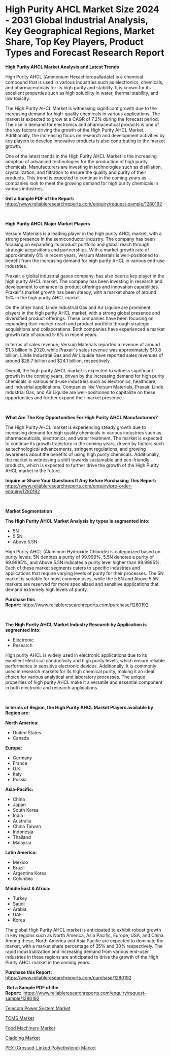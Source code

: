 <p><h1>High Purity AHCL Market Size 2024 - 2031 Global Industrial Analysis, Key Geographical Regions, Market Share, Top Key Players, Product Types and Forecast Research Report</h1></p><p><strong>High Purity AHCL Market Analysis and Latest Trends</strong></p>
<p><p>High Purity AHCL (Ammonium Hexachloropalladate) is a chemical compound that is used in various industries such as electronics, chemicals, and pharmaceuticals for its high purity and stability. It is known for its excellent properties such as high solubility in water, thermal stability, and low toxicity.</p><p>The High Purity AHCL Market is witnessing significant growth due to the increasing demand for high-quality chemicals in various applications. The market is expected to grow at a CAGR of 7.2% during the forecast period. The rise in demand for electronics and pharmaceutical products is one of the key factors driving the growth of the High Purity AHCL Market. Additionally, the increasing focus on research and development activities by key players to develop innovative products is also contributing to the market growth.</p><p>One of the latest trends in the High Purity AHCL Market is the increasing adoption of advanced technologies for the production of high purity chemicals. Manufacturers are investing in technologies such as distillation, crystallization, and filtration to ensure the quality and purity of their products. This trend is expected to continue in the coming years as companies look to meet the growing demand for high purity chemicals in various industries.</p></p>
<p><strong>Get a Sample PDF of the Report:&nbsp;</strong> <a href="https://www.reliableresearchreports.com/enquiry/request-sample/1280192">https://www.reliableresearchreports.com/enquiry/request-sample/1280192</a></p>
<p>&nbsp;</p>
<p><strong>High Purity AHCL Major Market Players</strong></p>
<p><p>Versum Materials is a leading player in the high purity AHCL market, with a strong presence in the semiconductor industry. The company has been focusing on expanding its product portfolio and global reach through strategic acquisitions and partnerships. With a market growth rate of approximately 6% in recent years, Versum Materials is well-positioned to benefit from the increasing demand for high purity AHCL in various end-use industries.</p><p>Praxair, a global industrial gases company, has also been a key player in the high purity AHCL market. The company has been investing in research and development to enhance its product offerings and innovation capabilities. Praxair's market growth has been steady, with a market share of around 15% in the high purity AHCL market.</p><p>On the other hand, Linde Industrial Gas and Air Liquide are prominent players in the high purity AHCL market, with a strong global presence and diversified product offerings. These companies have been focusing on expanding their market reach and product portfolio through strategic acquisitions and collaborations. Both companies have experienced a market growth rate of around 5-6% in recent years.</p><p>In terms of sales revenue, Versum Materials reported a revenue of around $1.3 billion in 2020, while Praxair's sales revenue was approximately $10.8 billion. Linde Industrial Gas and Air Liquide have reported sales revenues of around $28.7 billion and $24.1 billion, respectively.</p><p>Overall, the high purity AHCL market is expected to witness significant growth in the coming years, driven by the increasing demand for high purity chemicals in various end-use industries such as electronics, healthcare, and industrial applications. Companies like Versum Materials, Praxair, Linde Industrial Gas, and Air Liquide are well-positioned to capitalize on these opportunities and further expand their market presence.</p></p>
<p>&nbsp;</p>
<p><strong>What Are The Key Opportunities For High Purity AHCL Manufacturers?</strong></p>
<p><p>The High Purity AHCL market is experiencing steady growth due to increasing demand for high quality chemicals in various industries such as pharmaceuticals, electronics, and water treatment. The market is expected to continue its growth trajectory in the coming years, driven by factors such as technological advancements, stringent regulations, and growing awareness about the benefits of using high purity chemicals. Additionally, the market is witnessing a shift towards sustainable and eco-friendly products, which is expected to further drive the growth of the High Purity AHCL market in the future.</p></p>
<p><strong>Inquire or Share Your Questions If Any Before Purchasing This Report:</strong> <a href="https://www.reliableresearchreports.com/enquiry/pre-order-enquiry/1280192">https://www.reliableresearchreports.com/enquiry/pre-order-enquiry/1280192</a></p>
<p>&nbsp;</p>
<p><strong>Market Segmentation</strong></p>
<p><strong>The High Purity AHCL Market Analysis by types is segmented into:</strong></p>
<p><ul><li>5N</li><li>5.5N</li><li>Above 5.5N</li></ul></p>
<p><p>High Purity AHCL (Aluminum Hydroxide Chloride) is categorized based on purity levels. 5N denotes a purity of 99.999%, 5.5N denotes a purity of 99.9995%, and Above 5.5N indicates a purity level higher than 99.9995%. Each of these market segments caters to specific industries and applications that require varying levels of purity for their processes. The 5N market is suitable for most common uses, while the 5.5N and Above 5.5N markets are reserved for more specialized and sensitive applications that demand extremely high levels of purity.</p></p>
<p><strong>Purchase this Report:&nbsp;</strong><a href="https://www.reliableresearchreports.com/purchase/1280192">https://www.reliableresearchreports.com/purchase/1280192</a></p>
<p>&nbsp;</p>
<p><strong>The High Purity AHCL Market Industry Research by Application is segmented into:</strong></p>
<p><ul><li>Electronic</li><li>Research</li></ul></p>
<p><p>High purity AHCL is widely used in electronic applications due to its excellent electrical conductivity and high purity levels, which ensure reliable performance in sensitive electronic devices. Additionally, it is commonly used in research markets for its high chemical purity, making it an ideal choice for various analytical and laboratory processes. The unique properties of high purity AHCL make it a versatile and essential component in both electronic and research applications.</p></p>
<p>&nbsp;</p>
<p><strong>In terms of Region, the High Purity AHCL Market Players available by Region are:</strong></p>
<p>
    <p> <strong> North America: </strong>
        <ul>
            <li>United States</li>
            <li>Canada</li>
        </ul>
        </p> 
    <p> <strong> Europe: </strong>
        <ul>
            <li>Germany</li>
            <li>France</li>
            <li>U.K.</li>
            <li>Italy</li>
            <li>Russia</li>
        </ul>
        </p> 
    <p> <strong> Asia-Pacific: </strong>
        <ul>
            <li>China</li>
            <li>Japan</li>
            <li>South Korea</li>
            <li>India</li>
            <li>Australia</li>
            <li>China Taiwan</li>
            <li>Indonesia</li>
            <li>Thailand</li>
            <li>Malaysia</li>
        </ul>
        </p> 
    <p> <strong> Latin America: </strong>
        <ul>
            <li>Mexico</li>
            <li>Brazil</li>
            <li>Argentina Korea</li>
            <li>Colombia</li>
        </ul>
        </p> 
    <p> <strong> Middle East & Africa: </strong>
        <ul>
            <li>Turkey</li>
            <li>Saudi</li>
            <li>Arabia</li>
            <li>UAE</li>
            <li>Korea</li>
        </ul>
    </p>
    </p>
<p><p>The global High Purity AHCL market is anticipated to exhibit robust growth in key regions such as North America, Asia Pacific, Europe, USA, and China. Among these, North America and Asia Pacific are expected to dominate the market, with a market share percentage of 35% and 30% respectively. The rapid industrialization and increasing demand from various end-user industries in these regions are anticipated to drive the growth of the High Purity AHCL market in the coming years.</p></p>
<p><strong>Purchase this Report: </strong><a href="https://www.reliableresearchreports.com/purchase/1280192">https://www.reliableresearchreports.com/purchase/1280192</a></p>
<p>&nbsp;<strong>Get a Sample PDF of the Report:&nbsp;&nbsp;</strong><a href="https://www.reliableresearchreports.com/enquiry/request-sample/1280192">https://www.reliableresearchreports.com/enquiry/request-sample/1280192</a></p>
<p><strong></strong></p>
<p><p><a href="https://medium.com/@kimberlymay76/decoding-telecom-power-system-market-metrics-market-share-trends-and-growth-patterns-5f1dda80b50c">Telecom Power System Market</a></p><p><a href="https://medium.com/@kimberlymay76/tcms-market-outlook-industry-overview-and-forecast-2024-to-2031-c632735d7055">TCMS Market</a></p><p><a href="https://issuu.com/reportprime-2/docs/food-machinery-market-size-2030.pptx">Food Machinery Market</a></p><p><a href="https://medium.com/@boristurner9889/cladding-market-report-reveals-the-latest-trends-and-growth-opportunities-of-this-market-16afa75c49ea">Cladding Market</a></p><p><a href="https://issuu.com/reportprime-2/docs/pex-crossed-linked-polyethylene-market-size-2030.p">PEX (Crossed-Linked Polyethylene) Market</a></p></p>